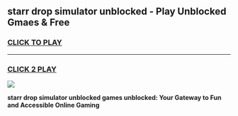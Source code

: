 
## starr drop simulator unblocked - Play Unblocked Gmaes & Free
<h3>
<a href="https://news.freeplayer.one?title=starr_drop_simulator_unblocked&ref=23F">CLICK TO PLAY</a></h3>
<hr>

<h3>
<a href="https://news.freeplayer.one?title=starr_drop_simulator_unblocked&ref=23F">CLICK 2 PLAY</a>
  
</h3>

<a href="https://news.freeplayer.one?title=starr_drop_simulator_unblocked&ref=23F/"><img src="https://clearcache.store/games.png"></a>


**starr drop simulator unblocked games unblocked: Your Gateway to Fun and Accessible Online Gaming**

